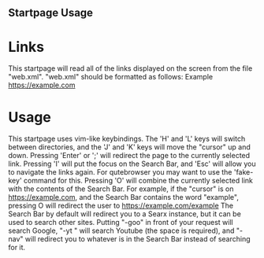 ## Startpage Usage
#  Links
This startpage will read all of the links displayed on the screen from the file "web.xml". "web.xml" should be formatted as follows: 
<web> 
  <directory category="name"> <!--Directories group links together. For example, a news directory could have links to BBC and CNN-->
    <site>
      <name>Example</name> <!--The name of the site, which is what is displayed-->
      <url>https://example.com</url> <!--Where clicking on the link will lead-->
    </site>
  </directory>
</web>
#  Usage
This startpage uses vim-like keybindings. The 'H' and 'L' keys will switch between directories, and the 'J' and 'K' keys will move the "cursor" up and down. 
Pressing 'Enter' or ';' will redirect the page to the currently selected link. 
Pressing 'I' will put the focus on the Search Bar, and 'Esc' will allow you to navigate the links again. For qutebrowser you may want to use the 'fake-key' command for this.
Pressing 'O' will combine the currently selected link with the contents of the Search Bar. For example, if the "cursor" is on https://example.com, and the Search Bar contains the word "example", pressing O will redirect the user to https://example.com/example
The Search Bar by default will redirect you to a Searx instance, but it can be used to search other sites. Putting "-goo" in front of your request will search Google, "-yt " will search Youtube (the space is required), and "-nav" will redirect you to whatever is in the Search Bar instead of searching for it.
